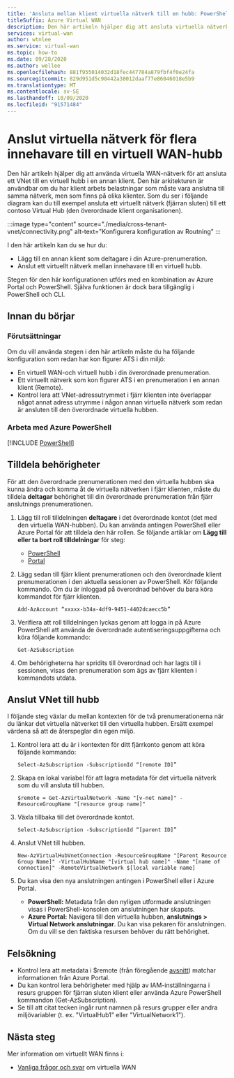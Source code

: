 ```yaml
---
title: 'Ansluta mellan klient virtuella nätverk till en hubb: PowerShell'
titleSuffix: Azure Virtual WAN
description: Den här artikeln hjälper dig att ansluta virtuella nätverk för flera klienter till en virtuell hubb med hjälp av PowerShell.
services: virtual-wan
author: wtnlee
ms.service: virtual-wan
ms.topic: how-to
ms.date: 09/28/2020
ms.author: wellee
ms.openlocfilehash: 881f955014032d18fec447784a879fbf4f0e24fa
ms.sourcegitcommit: 829d951d5c90442a38012daaf77e86046018e5b9
ms.translationtype: MT
ms.contentlocale: sv-SE
ms.lasthandoff: 10/09/2020
ms.locfileid: "91571484"
---
```

# <a name="connect-cross-tenant-vnets-to-a-virtual-wan-hub"></a>Anslut virtuella nätverk för flera innehavare till en virtuell WAN-hubb

Den här artikeln hjälper dig att använda virtuella WAN-nätverk för att ansluta ett VNet till en virtuell hubb i en annan klient. Den här arkitekturen är användbar om du har klient arbets belastningar som måste vara anslutna till samma nätverk, men som finns på olika klienter. Som du ser i följande diagram kan du till exempel ansluta ett virtuellt nätverk (fjärran sluten) till ett contoso Virtual Hub (den överordnade klient organisationen).

:::image type="content" source="./media/cross-tenant-vnet/connectivity.png" alt-text="Konfigurera konfiguration av Routning" :::

I den här artikeln kan du se hur du:

* Lägg till en annan klient som deltagare i din Azure-prenumeration.
* Anslut ett virtuellt nätverk mellan innehavare till en virtuell hubb.

Stegen för den här konfigurationen utförs med en kombination av Azure Portal och PowerShell. Själva funktionen är dock bara tillgänglig i PowerShell och CLI.

## <a name="before-you-begin"></a>Innan du börjar

### <a name="prerequisites"></a>Förutsättningar

Om du vill använda stegen i den här artikeln måste du ha följande konfiguration som redan har kon figurer ATS i din miljö:

* En virtuell WAN-och virtuell hubb i din överordnade prenumeration.
* Ett virtuellt nätverk som kon figurer ATS i en prenumeration i en annan klient (Remote).
* Kontrol lera att VNet-adressutrymmet i fjärr klienten inte överlappar något annat adress utrymme i någon annan virtuella nätverk som redan är ansluten till den överordnade virtuella hubben.

### <a name="working-with-azure-powershell"></a>Arbeta med Azure PowerShell

[!INCLUDE [PowerShell](../../includes/vpn-gateway-cloud-shell-powershell.md)]

## <a name="assign-permissions"></a><a name="rights"></a>Tilldela behörigheter

För att den överordnade prenumerationen med den virtuella hubben ska kunna ändra och komma åt de virtuella nätverken i fjärr klienten, måste du tilldela **deltagar** behörighet till din överordnade prenumeration från fjärr anslutnings prenumerationen.

1. Lägg till roll tilldelningen **deltagare** i det överordnade kontot (det med den virtuella WAN-hubben). Du kan använda antingen PowerShell eller Azure Portal för att tilldela den här rollen. Se följande artiklar om **Lägg till eller ta bort roll tilldelningar** för steg:

   * [PowerShell](../role-based-access-control/role-assignments-powershell.md)
   * [Portal](../role-based-access-control/role-assignments-portal.md)

1. Lägg sedan till fjärr klient prenumerationen och den överordnade klient prenumerationen i den aktuella sessionen av PowerShell. Kör följande kommando. Om du är inloggad på överordnad behöver du bara köra kommandot för fjärr klienten.

   ```azurepowershell-interactive
   Add-AzAccount “xxxxx-b34a-4df9-9451-4402dcaecc5b”
   ```

1. Verifiera att roll tilldelningen lyckas genom att logga in på Azure PowerShell att använda de överordnade autentiseringsuppgifterna och köra följande kommando:

   ```azurepowershell-interactive
   Get-AzSubscription
   ```

1. Om behörigheterna har spridits till överordnad och har lagts till i sessionen, visas den prenumeration som ägs av fjärr klienten i kommandots utdata.

## <a name="connect-vnet-to-hub"></a><a name="connect"></a>Anslut VNet till hubb

I följande steg växlar du mellan kontexten för de två prenumerationerna när du länkar det virtuella nätverket till den virtuella hubben. Ersätt exempel värdena så att de återspeglar din egen miljö.

1. Kontrol lera att du är i kontexten för ditt fjärrkonto genom att köra följande kommando:

   ```azurepowershell-interactive
   Select-AzSubscription -SubscriptionId “[remote ID]”
   ```

1. Skapa en lokal variabel för att lagra metadata för det virtuella nätverk som du vill ansluta till hubben.

   ```azurepowershell-interactive
   $remote = Get-AzVirtualNetwork -Name "[v-net name]" -ResourceGroupName "[resource group name]"
   ```

1. Växla tillbaka till det överordnade kontot.

   ```azurepowershell-interactive
   Select-AzSubscription -SubscriptionId “[parent ID]”
   ```

1. Anslut VNet till hubben.

   ```azurepowershell-interactive
   New-AzVirtualHubVnetConnection -ResourceGroupName "[Parent Resource Group Name]" -VirtualHubName "[virtual hub name]" -Name "[name of connection]" -RemoteVirtualNetwork $[local variable name]
   ```

1. Du kan visa den nya anslutningen antingen i PowerShell eller i Azure Portal.

   * **PowerShell:** Metadata från den nyligen utformade anslutningen visas i PowerShell-konsolen om anslutningen har skapats.
   * **Azure Portal:** Navigera till den virtuella hubben, **anslutnings > Virtual Network anslutningar**. Du kan visa pekaren för anslutningen. Om du vill se den faktiska resursen behöver du rätt behörighet.
   
## <a name="troubleshooting"></a><a name="troubleshoot"></a>Felsökning

* Kontrol lera att metadata i $remote (från föregående [avsnitt](#connect)) matchar informationen från Azure Portal.
* Du kan kontrol lera behörigheter med hjälp av IAM-inställningarna i resurs gruppen för fjärran sluten klient eller använda Azure PowerShell kommandon (Get-AzSubscription).
* Se till att citat tecken ingår runt namnen på resurs grupper eller andra miljövariabler (t. ex. "VirtualHub1" eller "VirtualNetwork1").

## <a name="next-steps"></a>Nästa steg

Mer information om virtuellt WAN finns i:

* [Vanliga frågor och svar](virtual-wan-faq.md) om virtuella WAN
